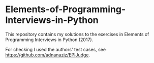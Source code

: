 # Elements-of-Programming-Interviews-in-Python

This repository contains my solutions to the exercises in Elements of Programming Interviews in Python (2017).

For checking I used the authors' test cases, see https://github.com/adnanaziz/EPIJudge.
